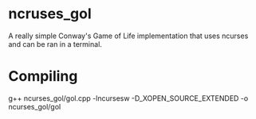 # ncruses_gol
A really simple Conway's Game of Life implementation that uses ncurses and can be ran in a terminal.

# Compiling
g++ ncurses_gol/gol.cpp -lncursesw -D_XOPEN_SOURCE_EXTENDED -o ncurses_gol/gol
